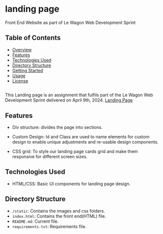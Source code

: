 # landing page
Front End Website as part of Le Wagon Web Development Sprint

## Table of Contents
- [Overview](#overview)
- [Features](#features)
- [Technologies Used](#technologies-used)
- [Directory Structure](#directory-structure)
- [Getting Started](#getting-started)
- [Usage](#usage)
- [License](#license)

## 
This Landing page is an assignment that fulfils part of the Le Wagon Web Development Sprint delivered on April 9th, 2024.
[Landing Page](https://abisoyeonanuga.github.io/landingpg/)

## Features
- Div structure:
    divides the page into sections.

- Custom Design:
    Id and Class are used to name elements for custom design to enable unique adjustments and re-usable design components.

- CSS grid:
    To style our landing page cards grid and make them responsive for different screen sizes.
## Technologies Used
- HTML/CSS: Basic UI components for landing page design.

## Directory Structure
- `/static`: Contains the images and css folders.
- `index.html`: Contains the front end(HTML) file.
- `README.md`: Current file.
- `requirements.txt`: Requirements file.
